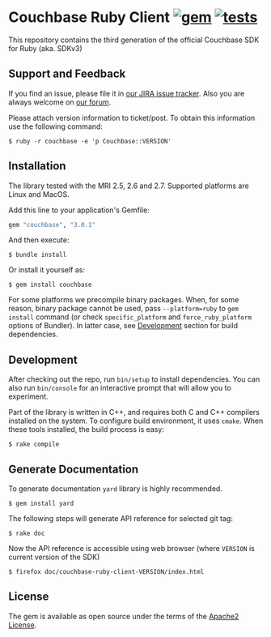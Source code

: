 # Couchbase Ruby Client [![gem](https://badge.fury.io/rb/couchbase.svg)](https://rubygems.org/gems/couchbase) [![tests](https://github.com/couchbase/couchbase-ruby-client/workflows/tests/badge.svg)](https://github.com/couchbase/couchbase-ruby-client/actions?query=workflow%3Atests)

This repository contains the third generation of the official Couchbase SDK for Ruby (aka. SDKv3)

## Support and Feedback

If you find an issue, please file it in [our JIRA issue tracker](https://couchbase.com/issues/browse/RCBC).
Also you are always welcome on [our forum](https://forums.couchbase.com/c/ruby-sdk).

Please attach version information to ticket/post. To obtain this information use the following command:

    $ ruby -r couchbase -e 'p Couchbase::VERSION'

## Installation

The library tested with the MRI 2.5, 2.6 and 2.7. Supported platforms are Linux and MacOS.

Add this line to your application's Gemfile:

```ruby
gem "couchbase", "3.0.1"
```

And then execute:

    $ bundle install

Or install it yourself as:

    $ gem install couchbase

For some platforms we precompile binary packages. When, for some reason, binary package cannot be used, pass
`--platform=ruby` to `gem install` command (or check `specific_platform` and `force_ruby_platform` options of Bundler).
In latter case, see [Development](#development) section for build dependencies.

## Development

After checking out the repo, run `bin/setup` to install dependencies. You can also run `bin/console` for an interactive
prompt that will allow you to experiment.

Part of the library is written in C++, and requires both C and C++ compilers installed on the system. To configure build
environment, it uses `cmake`. When these tools installed, the build process is easy:

    $ rake compile

## Generate Documentation

To generate documentation `yard` library is highly recommended.

    $ gem install yard

The following steps will generate API reference for selected git tag:

    $ rake doc

Now the API reference is accessible using web browser (where `VERSION` is current version of the SDK)

    $ firefox doc/couchbase-ruby-client-VERSION/index.html

## License

The gem is available as open source under the terms of the [Apache2 License](https://opensource.org/licenses/Apache-2.0).
